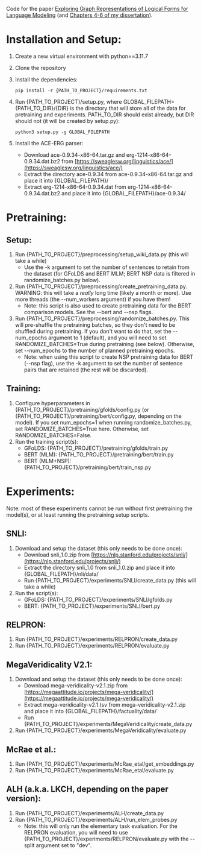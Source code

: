 
Code for the paper [Exploring Graph Representations of Logical Forms for Language Modeling](https://arxiv.org/pdf/2505.14523) (and [Chapters 4-6 of my dissertation](https://mjs227.github.io/home/dissertation.pdf)).

# Installation and Setup:
1. Create a new virtual environment with python==3.11.7
2. Clone the repository
3. Install the dependencies:
   
   ```
   pip install -r {PATH_TO_PROJECT}/requirements.txt
   ```
4. Run {PATH_TO_PROJECT}/setup.py, where GLOBAL_FILEPATH={PATH_TO_DIR}/{DIR} is the directory that will store all of the data for pretraining and experiments. PATH_TO_DIR should exist already, but DIR should not (it will be created by setup.py):
   ```
   python3 setup.py -g GLOBAL_FILEPATH
   ```
5. Install the ACE-ERG parser:
   - Download ace-0.9.34-x86-64.tar.gz and erg-1214-x86-64-0.9.34.dat.bz2 from [https://sweaglesw.org/linguistics/ace/](https://sweaglesw.org/linguistics/ace/)
   - Extract the directory ace-0.9.34 from ace-0.9.34-x86-64.tar.gz and place it into {GLOBAL_FILEPATH}/
   - Extract erg-1214-x86-64-0.9.34.dat from erg-1214-x86-64-0.9.34.dat.bz2 and place it into {GLOBAL_FILEPATH}/ace-0.9.34/

# Pretraining:

## Setup:
1. Run {PATH_TO_PROJECT}/preprocessing/setup_wiki_data.py (this will take a while)
   - Use the -k argument to set the number of sentences to retain from the dataset (for GFoLDS and BERT MLM; BERT NSP data is filtered in randomize_batches.py below).
2. Run {PATH_TO_PROJECT}/preprocessing/create_pretraining_data.py. WARNING: this will take a *really* long time (likely a month or more). Use more threads (the --num_workers argument) if you have them!
   - Note: this script is also used to create pretraining data for the BERT comparison models. See the --bert and --nsp flags.
3. Run {PATH_TO_PROJECT}/preprocessing/randomize_batches.py. This will pre-shuffle the pretraining batches, so they don't need to be shuffled during pretraining. If you don't want to do that, set the --num_epochs argument to 1 (default), and you will need to set RANDOMIZE_BATCHES=True during pretraining (see below). Otherwise, set --num_epochs to the number of planned pretraining epochs.
   - Note: when using this script to create NSP pretraining data for BERT (--nsp flag), use the -k argument to set the number of sentence pairs that are retained (the rest will be discarded).

## Training:
1. Configure hyperparameters in {PATH_TO_PROJECT}/pretraining/gfolds/config.py (or {PATH_TO_PROJECT}/pretraining/bert/config.py, depending on the model). If you set num_epochs=1 when running randomize_batches.py, set RANDOMIZE_BATCHES=True here. Otherwise, set RANDOMIZE_BATCHES=False.
2. Run the training script(s):
   - GFoLDS: {PATH_TO_PROJECT}/pretraining/gfolds/train.py
   - BERT (MLM): {PATH_TO_PROJECT}/pretraining/bert/train.py
   - BERT (MLM+NSP): {PATH_TO_PROJECT}/pretraining/bert/train_nsp.py
  
# Experiments:

Note: most of these experiments cannot be run without first pretraining the model(s), or at least running the pretraining setup scripts.

## SNLI:
1. Download and setup the dataset (this only needs to be done once):
   - Download snli_1.0.zip from [https://nlp.stanford.edu/projects/snli/](https://nlp.stanford.edu/projects/snli/)
   - Extract the directory snli_1.0 from snli_1.0.zip and place it into {GLOBAL_FILEPATH}/nli/data/
   - Run {PATH_TO_PROJECT}/experiments/SNLI/create_data.py (this will take a while)
2. Run the script(s):
   - GFoLDS: {PATH_TO_PROJECT}/experiments/SNLI/gfolds.py
   - BERT: {PATH_TO_PROJECT}/experiments/SNLI/bert.py

## RELPRON:
1. Run {PATH_TO_PROJECT}/experiments/RELPRON/create_data.py
2. Run {PATH_TO_PROJECT}/experiments/RELPRON/evaluate.py

## MegaVeridicality V2.1:
1. Download and setup the dataset (this only needs to be done once):
   - Download mega-veridicality-v2.1.zip from [https://megaattitude.io/projects/mega-veridicality/](https://megaattitude.io/projects/mega-veridicality/)
   - Extract mega-veridicality-v2.1.tsv from mega-veridicality-v2.1.zip and place it into {GLOBAL_FILEPATH}/factuality/data/
   - Run {PATH_TO_PROJECT}/experiments/MegaVeridicality/create_data.py
2. Run {PATH_TO_PROJECT}/experiments/MegaVeridicality/evaluate.py

## McRae et al.:
1. Run {PATH_TO_PROJECT}/experiments/McRae_etal/get_embeddings.py
2. Run {PATH_TO_PROJECT}/experiments/McRae_etal/evaluate.py

## ALH (a.k.a. LKCH, depending on the paper version):
1. Run {PATH_TO_PROJECT}/experiments/ALH/create_data.py
2. Run {PATH_TO_PROJECT}/experiments/ALH/run_elem_probes.py
   - Note: this will only run the elementary task evaluation. For the RELPRON evaluation, you will need to use {PATH_TO_PROJECT}/experiments/RELPRON/evaluate.py with the --split argument set to "dev".

   
